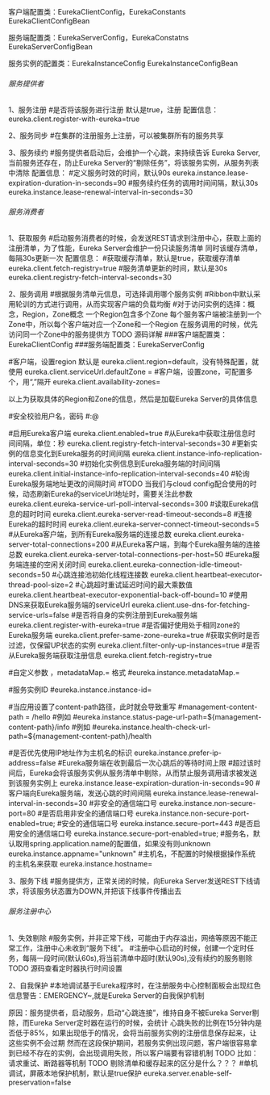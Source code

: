 客户端配置类：EurekaClientConfig，EurekaConstants
EurekaClientConfigBean

服务端配置类：EurekaServerConfig，EurekaConstatns
EurekaServerConfigBean

服务实例的配置类：EurekaInstanceConfig
EurekaInstanceConfigBean

###### 服务提供者 #####

1、服务注册
#是否将该服务进行注册 默认是true，注册
配置信息：
eureka.client.register-with-eureka=true

2、服务同步
#在集群的注册服务上注册，可以被集群所有的服务共享

3、服务续约
#服务提供者启动后，会维护一个心跳，来持续告诉 Eureka Server,当前服务还存在，防止Eureka Server的“剔除任务”，将该服务实例，从服务列表中清除
配置信息：
#定义服务时效的时间，默认90s
eureka.instance.lease-expiration-duration-in-seconds=90
#服务续约任务的调用时间间隔，默认30s
eureka.instance.lease-renewal-interval-in-seconds=30


###### 服务消费者 ######

1、获取服务
#启动服务消费者的时候，会发送REST请求到注册中心，获取上面的注册清单，为了性能，Eureka Server会维护一份只读服务清单
同时该缓存清单，每隔30s更新一次
配置信息：
#获取缓存清单，默认是true，获取缓存清单
eureka.client.fetch-registry=true
#服务清单更新的时间，默认是30s
eureka.client.registry-fetch-interval-seconds=30

2、服务调用
#根据服务清单元信息，可选择调用哪个服务实例
#Ribbon中默认采用轮训的方式进行调用，从而实现客户端的负载均衡
#对于访问实例的选择：概念，Region，Zone概念
一个Region包含多个Zone
每个服务客户端被注册到一个Zone中，所以每个客户端对应一个Zone和一个Region
在服务调用的时候，优先访问同一个Zone中的服务提供方
TODO 源码详解
###客户端配置类：EurekaClientConfig
###服务端配置类：EurekaServerConfig

#客户端，设置region 默认是
eureka.client.region=default，没有特殊配置，就使用 eureka.client.serviceUrl.defaultZone =
#客户端，设置zone，可配置多个，用“,”隔开
eureka.client.availability-zones=

以上为获取具体的Region和Zone的信息，然后是加载Eureka Server的具体信息


#安全校验用户名，密码
#<username>:<password>@

#启用Eureka客户端
eureka.client.enabled=true
#从Eureka中获取注册信息时间间隔，单位：秒
eureka.client.registry-fetch-interval-seconds=30
#更新实例的信息变化到Eureka服务的时间间隔
eureka.client.instance-info-replication-interval-seconds=30
#初始化实例信息到Eureka服务端的时间间隔
eureka.client.initial-instance-info-replication-interval-seconds=40
#轮询Eureka服务端地址更改的间隔时间
#TODO 当我们与cloud config配合使用的时候，动态刷新Eureka的serviceUrl地址时，需要关注此参数
eureka.client.eureka-service-url-poll-interval-seconds=300
#读取Eureka信息的超时时间
eureka.client.eureka-server-read-timeout-seconds=8
#连接Eureka的超时时间
eureka.client.eureka-server-connect-timeout-seconds=5
#从Eureka客户端，到所有Eureka服务端的连接总数
eureka.client.eureka-server-total-connections=200
#从Eureka客户端，到每个Eureka服务端的连接总数
eureka.client.eureka-server-total-connections-per-host=50
#Eureka服务端连接的空闲关闭时间
eureka.client.eureka-connection-idle-timeout-seconds=50
#心跳连接池初始化线程连接数
eureka.client.heartbeat-executor-thread-pool-size=2
#心跳超时重试延迟时间的最大乘数值
eureka.client.heartbeat-executor-exponential-back-off-bound=10
#使用DNS来获取Eureka服务端的serviceUrl
eureka.client.use-dns-for-fetching-service-urls=false
#是否将自身的实例注册到Eureka服务端
eureka.client.register-with-eureka=true
#是否偏好使用处于相同zone的Eureka服务端
eureka.client.prefer-same-zone-eureka=true
#获取实例时是否过滤，仅保留UP状态的实例
eureka.client.filter-only-up-instances=true
#是否从Eureka服务端获取注册信息
eureka.client.fetch-registry=true




#自定义参数 ，metadataMap.<key>=<value> 格式
#eureka.instance.metadataMap.<key>=<value>

#服务实例ID
#eureka.instance.instance-id=

#当应用设置了content-path路径，此时就会导致重写
#management-content-path = /hello
#例如
#eureka.instance.status-page-url-path=${management-content-path}/info
#例如
#eureka.instance.health-check-url-path=${management-content-path}/health


#是否优先使用IP地址作为主机名的标识
eureka.instance.prefer-ip-address=false
#Eureka服务端在收到最后一次心跳后的等待时间上限
#超过该时间后，Eureka会将该服务实例从服务清单中剔除，从而禁止服务调用请求被发送到该服务实例上
eureka.instance.lease-expiration-duration-in-seconds=90
#客户端向Eureka服务端，发送心跳的时间间隔
eureka.instance.lease-renewal-interval-in-seconds=30
#非安全的通信端口号
eureka.instance.non-secure-port=80
#是否启用非安全的通信端口号
eureka.instance.non-secure-port-enabled=true;
#安全的通信端口号
eureka.instance.secure-port=443
#是否启用安全的通信端口号
eureka.instance.secure-port-enabled=true;
#服务名，默认取用spring.application.name的配置值，如果没有则unknown
eureka.instance.appname="unknown"
#主机名，不配置的时候根据操作系统的主机名来获取
eureka.instance.hostname=



3、服务下线
#服务提供方，正常关闭的时候，向Eureka Server发送REST下线请求，将该服务状态置为DOWN,并把该下线事件传播出去

###### 服务注册中心 ######

1、失效剔除
#服务实例，并非正常下线，可能由于内存溢出，网络等原因不能正常工作，注册中心未收到“服务下线”。
#注册中心启动的时候，创建一个定时任务，每隔一段时间(默认60s),将当前清单中超时(默认90s),没有续约的服务剔除
TODO 源码查看定时器执行时间设置

2、自我保护
#本地调试基于Eureka程序时，在注册服务中心控制面板会出现红色信息警告：EMERGENCY~,就是Eureka Server的自我保护机制

原因：服务提供者，启动服务，启动“心跳连接”，维持自身不被Eureka Server剔除，而Eureka Server定时器在运行的时候，会统计
心跳失败的比例在15分钟内是否低于85%，如果出现低于的情况，会将当前服务实例的注册信息保存起来，让这些实例不会过期
然而在这段保护期间，若服务实例出现问题，客户端很容易拿到已经不存在的实例，会出现调用失败，所以客户端要有容错机制
TODO 比如：请求重试、断路器等机制    TODO 剔除清单和缓存起来的区分是什么？？？
#单机调试，屏蔽本地保护机制，默认是true保护
eureka.server.enable-self-preservation=false



























